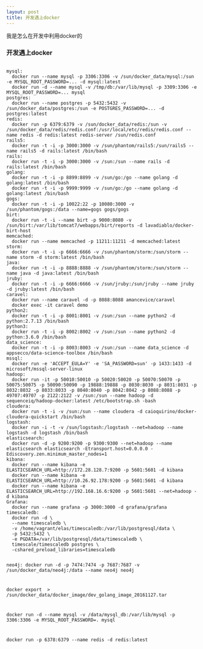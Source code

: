 ```yaml
---
layout: post
title: 开发遇上docker
---
```


我是怎么在开发中利用docker的

### 开发遇上docker

<code>
mysql:
  docker run --name mysql -p 3306:3306 -v /sun/docker_data/mysql:/sun -e MYSQL_ROOT_PASSWORD=... -d mysql:latest
  docker run -d --name mysql -v /tmp/db:/var/lib/mysql -p 3309:3306 -e MYSQL_ROOT_PASSWORD=... mysql
postgres:
  docker run --name postgres -p 5432:5432 -v /sun/docker_data/postgres:/sun -e POSTGRES_PASSWORD=... -d postgres:latest
redis:
  docker run -p 6379:6379 -v /sun/docker_data/redis:/sun -v /sun/docker_data/redis/redis.conf:/usr/local/etc/redis/redis.conf --name redis -d redis:latest redis-server /sun/redis.conf
rails5:
  docker run -t -i -p 3000:3000 -v /sun/phantom/rails5:/sun/rails5 --name rails5 -d rails:latest /bin/bash
rails:
  docker run -t -i -p 3000:3000 -v /sun:/sun --name rails -d rails:latest /bin/bash
golang:
  docker run -t -i -p 8899:8899 -v /sun/go:/go --name golang -d golang:latest /bin/bash
  docker run -t -i -p 9999:9999 -v /sun/go:/go --name golang -d golang:latest /bin/bash
gogs:
  docker run -t -i -p 10022:22 -p 10080:3000 -v /sun/phantom/gogs:/data --name=gogs gogs/gogs
birt:
  docker run -t -i --name birt -p 9000:8080 -v /sun/birt:/var/lib/tomcat7/webapps/birt/reports -d lavadiablo/docker-birt-host
memcached:
  docker run --name memcached -p 11211:11211 -d memcached:latest
storm:
  docker run -t -i -p 6666:6666 -v /sun/phantom/storm:/sun/storm --name storm -d storm:latest /bin/bash
java:
  docker run -t -i -p 8888:8888 -v /sun/phantom/storm:/sun/storm --name java -d java:latest /bin/bash
jruby:
  docker run -t -i -p 6666:6666 -v /sun/jruby:/sun/jruby --name jruby -d jruby:latest /bin/bash
caravel:
  docker run --name caravel -d -p 8088:8088 amancevice/caravel
  docker exec -it caravel demo
python2:
  docker run -t -i -p 8001:8001 -v /sun:/sun --name python2 -d python:2.7.13 /bin/bash
python3:
  docker run -t -i -p 8002:8002 -v /sun:/sun --name python2 -d python:3.6.0 /bin/bash
data_science:
  docker run -t -i -p 8003:8003 -v /sun:/sun --name data_science -d appsecco/data-science-toolbox /bin/bash
mssql:
  docker run -e 'ACCEPT_EULA=Y' -e 'SA_PASSWORD=sun' -p 1433:1433 -d microsoft/mssql-server-linux
hadoop:
  docker run -it -p 50010:50010 -p 50020:50020 -p 50070:50070 -p 50075:50075 -p 50090:50090 -p 19888:19888 -p 8030:8030 -p 8031:8031 -p 8032:8032 -p 8033:8033 -p 8040:8040 -p 8042:8042 -p 8088:8088 -p 49707:49707 -p 2122:2122 -v /sun:/sun --name hadoop -d sequenceiq/hadoop-docker:latest /etc/bootstrap.sh -bash
cloudera:
  docker run -t -i -v /sun:/sun --name cloudera -d caioquirino/docker-cloudera-quickstart /bin/bash
logstash:
  docker run -i -t -v /sun/logstash:/logstash --net=hadoop --name logstash -d logstash /bin/bash
elasticsearch:
  docker run -d -p 9200:9200 -p 9300:9300 --net=hadoop --name elasticsearch elasticsearch -Etransport.host=0.0.0.0 -Ediscovery.zen.minimum_master_nodes=1
kibana:
  docker run --name kibana -e ELASTICSEARCH_URL=http://172.28.128.7:9200 -p 5601:5601 -d kibana
  docker run --name kibana -e ELASTICSEARCH_URL=http://10.26.92.178:9200 -p 5601:5601 -d kibana
  docker run --name kibana -e ELASTICSEARCH_URL=http://192.168.16.6:9200 -p 5601:5601 --net=hadoop -d kibana
Grafana:
  docker run --name grafana -p 3000:3000 -d grafana/grafana
timescaledb:
  docker run -d \
  --name timescaledb \
  -v /home/vagrant/elas/timescaledb:/var/lib/postgresql/data \
  -p 5432:5432 \
  -e PGDATA=/var/lib/postgresql/data/timescaledb \
  timescale/timescaledb postgres \
  -cshared_preload_libraries=timescaledb

neo4j:
  docker run -d -p 7474:7474 -p 7687:7687 -v /sun/docker_data/neo4j:/data --name neo4j neo4j


docker export <container id> > /sun/docker_data/docker_image/dev_golang_image_20161127.tar

docker run -d --name mysql -v /data/mysql_db:/var/lib/mysql -p 3306:3306 -e MYSQL_ROOT_PASSWORD=. mysql

docker run -p 6378:6379 --name redis -d redis:latest

<code>